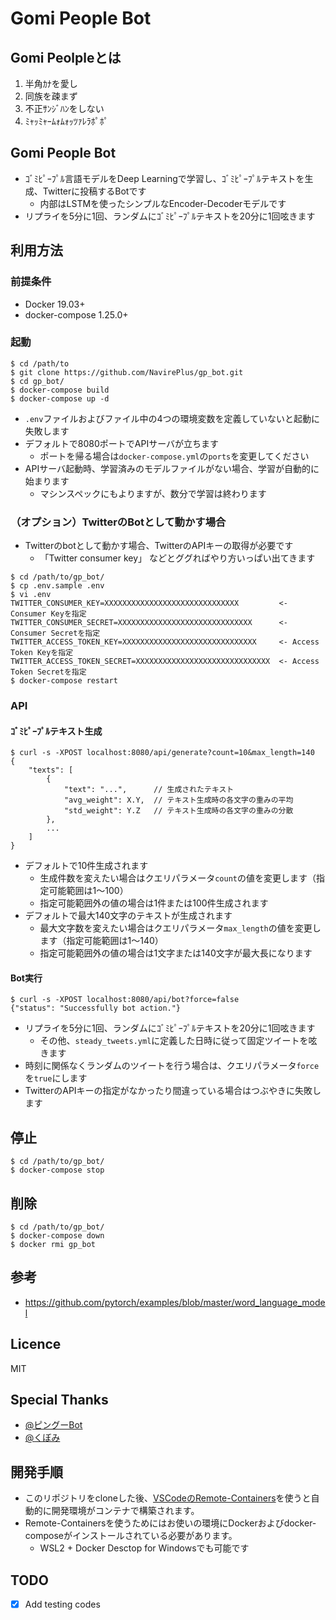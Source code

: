 # Gomi People Bot

## Gomi Peolpleとは

1. 半角ｶﾅを愛し
1. 同族を疎まず
1. 不正ｻﾝｼﾞﾊﾝをしない
1. ﾐｬｯﾐｬｰﾑｫﾑｫｯﾂｧﾚﾗﾎﾟﾎﾟ

## Gomi People Bot

+ ｺﾞﾐﾋﾟｰﾌﾟﾙ言語モデルをDeep Learningで学習し、ｺﾞﾐﾋﾟｰﾌﾟﾙテキストを生成、Twitterに投稿するBotです
    + 内部はLSTMを使ったシンプルなEncoder-Decoderモデルです
+ リプライを5分に1回、ランダムにｺﾞﾐﾋﾟｰﾌﾟﾙテキストを20分に1回呟きます

## 利用方法

### 前提条件

+ Docker 19.03+
+ docker-compose 1.25.0+

### 起動

```
$ cd /path/to
$ git clone https://github.com/NavirePlus/gp_bot.git
$ cd gp_bot/
$ docker-compose build
$ docker-compose up -d
```
+ `.env`ファイルおよびファイル中の4つの環境変数を定義していないと起動に失敗します
+ デフォルトで8080ポートでAPIサーバが立ちます
    + ポートを帰る場合は`docker-compose.yml`の`ports`を変更してください
+ APIサーバ起動時、学習済みのモデルファイルがない場合、学習が自動的に始まります
    + マシンスペックにもよりますが、数分で学習は終わります

### （オプション）TwitterのBotとして動かす場合

+ Twitterのbotとして動かす場合、TwitterのAPIキーの取得が必要です
    + 「Twitter consumer key」 などとググればやり方いっぱい出てきます

```
$ cd /path/to/gp_bot/
$ cp .env.sample .env
$ vi .env
TWITTER_CONSUMER_KEY=XXXXXXXXXXXXXXXXXXXXXXXXXXXXXX         <- Consumer Keyを指定
TWITTER_CONSUMER_SECRET=XXXXXXXXXXXXXXXXXXXXXXXXXXXXXX      <- Consumer Secretを指定
TWITTER_ACCESS_TOKEN_KEY=XXXXXXXXXXXXXXXXXXXXXXXXXXXXXX     <- Access Token Keyを指定
TWITTER_ACCESS_TOKEN_SECRET=XXXXXXXXXXXXXXXXXXXXXXXXXXXXXX  <- Access Token Secretを指定
$ docker-compose restart
```

### API

#### ｺﾞﾐﾋﾟｰﾌﾟﾙテキスト生成

```
$ curl -s -XPOST localhost:8080/api/generate?count=10&max_length=140
{
    "texts": [
        {
            "text": "...",      // 生成されたテキスト
            "avg_weight": X.Y,  // テキスト生成時の各文字の重みの平均
            "std_weight": Y.Z   // テキスト生成時の各文字の重みの分散
        },
        ...
    ]
}
```
+ デフォルトで10件生成されます
    + 生成件数を変えたい場合はクエリパラメータ`count`の値を変更します（指定可能範囲は1～100）
    + 指定可能範囲外の値の場合は1件または100件生成されます
+ デフォルトで最大140文字のテキストが生成されます
    + 最大文字数を変えたい場合はクエリパラメータ`max_length`の値を変更します（指定可能範囲は1～140）
    + 指定可能範囲外の値の場合は1文字または140文字が最大長になります

#### Bot実行

```
$ curl -s -XPOST localhost:8080/api/bot?force=false
{"status": "Successfully bot action."}
```
+ リプライを5分に1回、ランダムにｺﾞﾐﾋﾟｰﾌﾟﾙテキストを20分に1回呟きます
    + その他、`steady_tweets.yml`に定義した日時に従って固定ツイートを呟きます
+ 時刻に関係なくランダムのツイートを行う場合は、クエリパラメータ`force`を`true`にします
+ TwitterのAPIキーの指定がなかったり間違っている場合はつぶやきに失敗します

## 停止

```
$ cd /path/to/gp_bot/
$ docker-compose stop
```

## 削除

```
$ cd /path/to/gp_bot/
$ docker-compose down
$ docker rmi gp_bot
```

## 参考

+ https://github.com/pytorch/examples/blob/master/word_language_model

## Licence

MIT

## Special Thanks

+ [@ピングーBot](http://twitter.com/Pingu_bot)
+ [@くぼみ](http://twitter.com/dekobokoya)

## 開発手順

+ このリポジトリをcloneした後、[VSCodeのRemote-Containers](https://code.visualstudio.com/docs/remote/containers)を使うと自動的に開発環境がコンテナで構築されます。
+ Remote-Containersを使うためにはお使いの環境にDockerおよびdocker-composeがインストールされている必要があります。
    + WSL2 + Docker Desctop for Windowsでも可能です

## TODO

+ [x] Add testing codes
